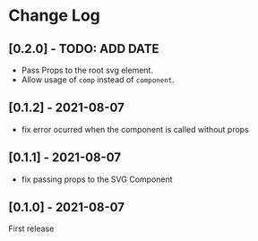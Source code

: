 # Change Log

## [0.2.0] - **TODO: ADD DATE**

- Pass Props to the root svg element.
- Allow usage of `comp` instead of `component`.

## [0.1.2] - 2021-08-07

- fix error ocurred when the component is called without props

## [0.1.1] - 2021-08-07

- fix passing props to the SVG Component

## [0.1.0] - 2021-08-07

First release
